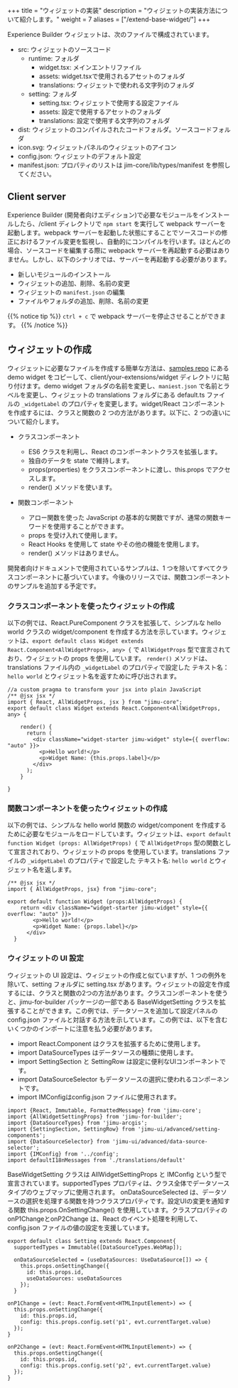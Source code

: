 +++
title = "ウィジェットの実装"
description = "ウィジェットの実装方法について紹介します。"
weight = 7
aliases = ["/extend-base-widget/"]
+++

Experience Builder ウィジェットは、次のファイルで構成されています。

- src: ウィジェットのソースコード
    - runtime: フォルダ
        - widget.tsx: メインエントリファイル
        - assets: widget.tsxで使用されるアセットのフォルダ
        - translations: ウィジェットで使われる文字列のフォルダ
    - setting: フォルダ
        - setting.tsx: ウィジェットで使用する設定ファイル
        - assets: 設定で使用するアセットのフォルダ
        - translations: 設定で使用する文字列のフォルダ
- dist: ウィジェットのコンパイルされたコードフォルダ。ソースコードフォルダ
- icon.svg: ウィジェットパネルのウィジェットのアイコン
- config.json: ウィジェットのデフォルト設定
- manifest.json: プロパティのリストは jim-core/lib/types/manifest を参照してください。

## Client server
Experience Builder (開発者向けエディション)で必要なモジュールをインストールしたら、/client ディレクトリで `npm start` を実行して webpack サーバーを起動します。webpack サーバーを起動した状態にすることでソースコードの修正におけるファイル変更を監視し、自動的にコンパイルを行います。ほとんどの場合、ソースコードを編集する際に webpack サーバーを再起動する必要はありません。しかし、以下のシナリオでは、サーバーを再起動する必要があります。

- 新しいモジュールのインストール
- ウィジェットの追加、削除、名前の変更
- ウィジェットの `manifest.json` の編集
- ファイルやフォルダの追加、削除、名前の変更

{{% notice tip %}}
`ctrl + c` で webpack サーバーを停止させることができます。
{{% /notice %}}

## ウィジェットの作成
ウィジェットに必要なファイルを作成する簡単な方法は、[samples repo](https://github.com/esri/arcgis-experience-builder-sdk-resources) にある demo widget をコピーして、client/your-extensions/widget ディレクトリに貼り付けます。demo widget フォルダの名前を変更し、`maniest.json` で名前とラベルを変更し、ウィジェットの translations フォルダにある default.ts ファイルの `_widgetLabel` のプロパティを変更します。widget/React コンポーネントを作成するには、クラスと関数の 2 つの方法があります。以下に、2 つの違いについて紹介します。

- クラスコンポーネント

    - ES6 クラスを利用し、React のコンポーネントクラスを拡張します。
    - 独自のデータを state で維持します。
    - props(properties) をクラスコンポーネントに渡し、this.props でアクセスします。
    - render() メソッドを使います。

- 関数コンポーネント

    - アロー関数を使った JavaScript の基本的な関数ですが、通常の関数キーワードを使用することができます。
    - props を受け入れて使用します。
    - React Hooks を使用して state やその他の機能を使用します。
    - render() メソッドはありません。

開発者向けドキュメントで使用されているサンプルは、1 つを除いてすべてクラスコンポーネントに基づいています。今後のリリースでは、関数コンポーネントのサンプルを追加する予定です。

### クラスコンポーネントを使ったウィジェットの作成

以下の例では、React.PureComponent クラスを拡張して、シンプルな hello world クラスの widget/component を作成する方法を示しています。ウィジェットは、`export default class Widget extends React.Component<AllWidgetProps>, any> {` で `AllWidgetProps` 型で宣言されており、ウィジェットの props を使用しています。 `render()` メソッドは、translations ファイル内の `_widgetLabel` のプロパティで設定した テキスト名：`hello world` とウィジェット名を返すために呼び出されます。

```tsx
//a custom pragma to transform your jsx into plain JavaScript
/** @jsx jsx */
import { React, AllWidgetProps, jsx } from "jimu-core";
export default class Widget extends React.Component<AllWidgetProps, any> {

    render() {
      return (
        <div className="widget-starter jimu-widget" style={{ overflow: "auto" }}>
          <p>Hello world!</p>
          <p>Widget Name: {this.props.label}</p>
        </div>
      );
    }

}
```

### 関数コンポーネントを使ったウィジェットの作成

以下の例では、シンプルな hello world 関数の widget/component を作成するために必要なモジュールをロードしています。ウィジェットは、`export default function Widget (props: AllWidgetProps) {` で `AllWidgetProps` 型の関数として宣言されており、ウィジェットの props を使用しています。translations ファイルの `_widgetLabel` のプロパティで設定した テキスト名: `hello world` とウィジェット名を返します。

```tsx
/** @jsx jsx */
import { AllWidgetProps, jsx} from "jimu-core";

export default function Widget (props:AllWidgetProps) {
    return <div className="widget-starter jimu-widget" style={{ overflow: "auto" }}>
        <p>Hello world!</p>
        <p>Widget Name: {props.label}</p>
      </div>
  }
```

### ウィジェットの UI 設定

ウィジェットの UI 設定は、ウィジェットの作成と似ていますが、1 つの例外を除いて、setting フォルダに setting.tsx があります。ウィジェットの設定を作成するには、クラスと関数の2つの方法があります。クラスコンポーネントを使うと、jimu-for-builder パッケージの一部である BaseWidgetSetting クラスを拡張することができます。この例では、データソースを追加して設定パネルの config.json ファイルと対話する方法を示しています。この例では、以下を含むいくつかのインポートに注意を払う必要があります。

- import React.Component はクラスを拡張するために使用します。
- import DataSourceTypes はデータソースの種類に使用します。
- import SettingSection と SettingRow は設定に便利なUIコンポーネントです。
- import DataSourceSelector もデータソースの選択に使われるコンポーネントです。
- import IMConfigはconfig.json ファイルに使用されます。

```tsx
import {React, Immutable, FormattedMessage} from 'jimu-core';
import {AllWidgetSettingProps} from 'jimu-for-builder';
import {DataSourceTypes} from 'jimu-arcgis';
import {SettingSection, SettingRow} from 'jimu-ui/advanced/setting-components';
import {DataSourceSelector} from 'jimu-ui/advanced/data-source-selector';
import {IMConfig} from '../config';
import defaultI18nMessages from './translations/default'
```

BaseWidgetSetting クラスは AllWidgetSettingProps と IMConfig という型で宣言されています。supportedTypes プロパティは、クラス全体でデータソースタイプのウェブマップに使用されます。 onDataSourceSelected は、データソースの選択を処理する関数を持つクラスプロパティです。設定UIの変更を通知する関数 this.props.OnSettingChange() を使用しています。クラスプロパティの onP1ChangeとonP2Change は、React のイベント処理を利用して、config.json ファイルの値の設定を支援しています。

```tsx
export default class Setting extends React.Component{
  supportedTypes = Immutable([DataSourceTypes.WebMap]);

  onDataSourceSelected = (useDataSources: UseDataSource[]) => {
    this.props.onSettingChange({
      id: this.props.id,
      useDataSources: useDataSources
    });
  }
```

```tsx
onP1Change = (evt: React.FormEvent<HTMLInputElement>) => {
  this.props.onSettingChange({
    id: this.props.id,
    config: this.props.config.set('p1', evt.currentTarget.value)
  });
}

onP2Change = (evt: React.FormEvent<HTMLInputElement>) => {
  this.props.onSettingChange({
    id: this.props.id,
    config: this.props.config.set('p2', evt.currentTarget.value)
  });
}
```